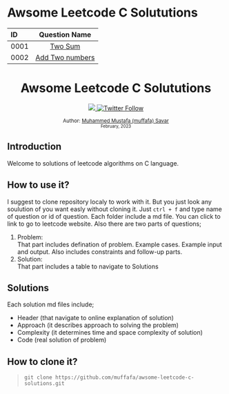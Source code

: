 # Awsome Leetcode C Solututions

| ID   |                          Question Name                          |
| :--- | :-------------------------------------------------------------: |
| 0001 |             [Two Sum](0001-two-sum/0001-two-sum.md)             |
| 0002 | [Add Two numbers](0002-add-two-numbers/0002-add-two-numbers.md) |

<div align="center">
  <h1> Awsome Leetcode C Solututions</h1>
  <a class="header-badge" target="_blank" href="https://www.linkedin.com/in/muffafa/">
    <img src="https://img.shields.io/badge/style--5eba00.svg?label=LinkedIn&logo=linkedin&style=social">
  </a>
  <a class="header-badge" target="_blank" href="https://twitter.com/muffafa">
    <img alt="Twitter Follow" src="https://img.shields.io/twitter/follow/muffafa?style=social">
  </a>

  <sub>Author:
    <a href="https://linktr.ee/muffafa" target="_blank">Muhammed Mustafa (muffafa) Savar</a><br>
    <small> February, 2023</small>
  </sub>
</div>

## Introduction

Welcome to solutions of leetcode algorithms on C language. 

## How to use it?

I suggest to clone repository localy to work with it. But you just look any soulution of you want easly without cloning it. Just `ctrl + f` and type name of question or id of question. Each folder include a md file. You can click to link to go to leetcode website. Also there are two parts of questions;

1. Problem: </br>
  That part includes defination of problem. Example cases. Example input and output. Also includes constraints and follow-up parts.
2. Solution: </br>
  That part includes a table to navigate to Solutions

## Solutions

Each solution md files include;

- Header (that navigate to online explanation of solution)
- Approach (it describes approach to solving the problem)
- Complexity (it determines time and space complexity of solution)
- Code (real solution of problem)

## How to clone it?

> `git clone https://github.com/muffafa/awsome-leetcode-c-solutions.git`
